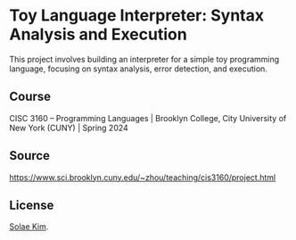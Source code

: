 # Toy Language Interpreter: Syntax Analysis and Execution
This project involves building an interpreter for a simple toy programming language, focusing on syntax analysis, error detection, and execution.
## Course
CISC 3160 – Programming Languages | Brooklyn College, City University of New York (CUNY) | Spring 2024
## Source
https://www.sci.brooklyn.cuny.edu/~zhou/teaching/cis3160/project.html
## License
[Solae Kim](https://github.com/solaekim/).
